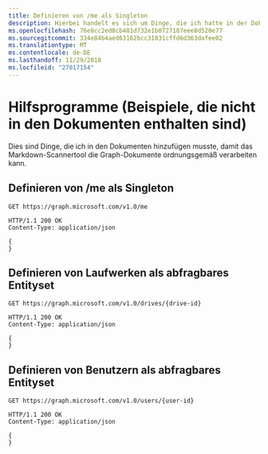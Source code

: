 ```yaml
---
title: Definieren von /me als Singleton
description: Hierbei handelt es sich um Dinge, die ich hatte in der Dokumentation, um sicherzustellen, dass den Abzugsverteilung(en)-Scanner hinzu
ms.openlocfilehash: 76e8cc2ed8cb481d732e1b0727107eee8d520e77
ms.sourcegitcommit: 334e84b4aed63162bcc31831cffd6d363dafee02
ms.translationtype: MT
ms.contentlocale: de-DE
ms.lasthandoff: 11/29/2018
ms.locfileid: "27017154"
---
```

# <a name="helpers-examples-that-arent-included-in-the-docs"></a>Hilfsprogramme (Beispiele, die nicht in den Dokumenten enthalten sind)

Dies sind Dinge, die ich in den Dokumenten hinzufügen musste, damit das Markdown-Scannertool die Graph-Dokumente ordnungsgemäß verarbeiten kann.


## <a name="define-the-me-as-singleton"></a>Definieren von /me als Singleton

<!-- {"blockType": "request", "name": "get_current_user" } -->
```http
GET https://graph.microsoft.com/v1.0/me
```

<!-- {"blockType": "response", "@odata.type": "microsoft.graph.user", truncated: true } -->
```http
HTTP/1.1 200 OK
Content-Type: application/json

{
}
```


## <a name="define-drives-as-an-queryable-entityset"></a>Definieren von Laufwerken als abfragbares Entityset
<!-- {"blockType": "request", "name": "get_drive_from_id" } -->
```http
GET https://graph.microsoft.com/v1.0/drives/{drive-id}
```

<!-- {"blockType": "response", "@odata.type": "microsoft.graph.drive", truncated: true } -->
```http
HTTP/1.1 200 OK
Content-Type: application/json

{
}
```


## <a name="define-users-as-an-queryable-entityset"></a>Definieren von Benutzern als abfragbares Entityset

<!-- {"blockType": "request", "name": "get_users" } -->
```http
GET https://graph.microsoft.com/v1.0/users/{user-id}
```

<!-- {"blockType": "response", "@odata.type": "microsoft.graph.user", truncated: true } -->
```http
HTTP/1.1 200 OK
Content-Type: application/json

{
}
```
